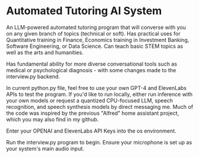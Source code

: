 # Automated Tutoring AI System

An LLM-powered automated tutoring program that will converse with you on any given branch of topics (technical or soft). Has practical uses for Quantitative training in Finance, Economics training in Investment Banking, Software Engineering, or Data Science. Can teach basic STEM topics as well as the arts and humanities. 

Has fundamental ability for more diverse conversational tools such as medical or psychological diagnosis - with some changes made to the interview.py backend. 

In current python.py file, feel free to use your own GPT-4 and ElevenLabs APIs to test the program. If you'd like to run locally, either run inference with your own models or request a quantized CPU-focused LLM, speech recognition, and speech synthesis models by direct messaging me. Much of the code was inspired by the previous "Alfred" home assistant project, which you may also find in my github. 

Enter your OPENAI and ElevenLabs API Keys into the os environment.

Run the interview.py program to begin. Ensure your microphone is  set up as your system's main audio input. 




